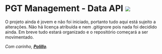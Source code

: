 # PGT Management - Data API <img src="https://media.giphy.com/media/gCydzWWKPjkdO/giphy.gif"/>

O projeto ainda é jovem e não foi iniciado, portanto tudo aqui está sujeito a alterações. Não há licença atribuída e nem .gitignore pois nada foi decidido ainda. Em breve tudo estará organizado e o repositório começará a ser movimentado.

*Com carinho, [**Polillo**](https://github.com/matheuspolillo).*
